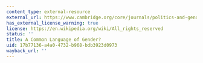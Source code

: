 ```yaml
---
content_type: external-resource
external_url: https://www.cambridge.org/core/journals/politics-and-gender/article/a-common-language-of-gender/5A53367A8675EE8DAE21EFEFB8C21B81
has_external_license_warning: true
license: https://en.wikipedia.org/wiki/All_rights_reserved
status: ''
title: A Common Language of Gender?
uid: 17b77136-a4a0-4732-b968-bdb3923d0973
wayback_url: ''
---
```

